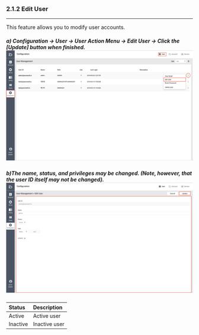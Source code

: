 ### 2.1.2 Edit User

---

This feature allows you to modify user accounts.

##### a\) Configuration → User → User Action Menu → Edit User → Click the [Update] button when finished.![](/assets/EN/2.5/2.1.2_1.png)

##### b\)The name, status, and privileges may be changed. \(Note, however, that the user ID itself may not be changed\).![](/assets/EN/2.5/2.1.2_2.png)

| Status | **Description** |
| :--- | :--- |
| Active | Active user |
| Inactive | Inactive user |



